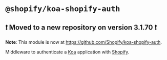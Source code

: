 # `@shopify/koa-shopify-auth`

## ❗️ Moved to a new repository on version 3.1.70 ❗️

**Note**: This module is now at https://github.com/Shopify/koa-shopify-auth.

Middleware to authenticate a [Koa](http://koajs.com/) application with [Shopify](https://www.shopify.ca/).
